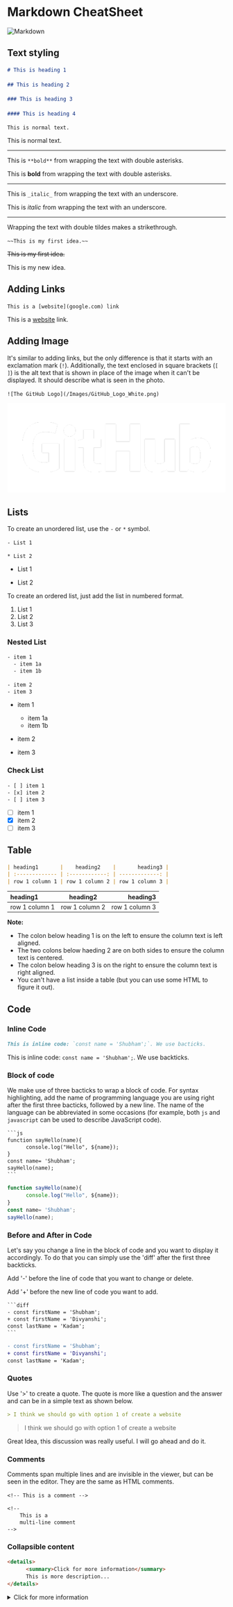 # Markdown CheatSheet
<img
    src="https://camo.githubusercontent.com/a8e78444101b56ee75b4f2752e9616aef78a14a8174aa075d580585346a6b437/687474703a2f2f7061642e6861726f6f70726573732e636f6d2f646f63732f656e2f6d61726b646f776e2d646f632d6c6f676f732f696d616765732f6d61726b646f776e2e706e67" 
     alt="Markdown"
     width="100"
/>
<!-- HTML elements can be used inside of Markdown, as seen above. -->

## Text styling

```markdown
# This is heading 1

## This is heading 2

### This is heading 3

#### This is heading 4
```



`This is normal text.`

This is normal text.

---

This is  `**bold**`  from wrapping the text with double asterisks.

This is **bold** from wrapping the text with double asterisks.

---

This is `_italic_` from wrapping the text with an underscore.

This is _italic_ from wrapping the text with an underscore.

---

Wrapping the text with double tildes makes a strikethrough.

`~~This is my first idea.~~`

~~This is my first idea.~~

This is my new idea.



## Adding Links

`This is a [website](google.com) link`

This is a [website](google.com) link.

## Adding Image

It's similar to adding links, but the only difference is that it starts with an exclamation mark (`!`). Additionally, the text enclosed in square brackets (`[ ]`) is the alt text that is shown in place of the image when it can't be displayed. It should describe what is seen in the photo.

`![The GitHub Logo](/Images/GitHub_Logo_White.png)`

![The GitHub Logo](/Images/GitHub_Logo_White.png)

## Lists

To create an unordered list, use the `-` or `*` symbol.

`- List 1`

`* List 2`

- List 1

* List 2

To create an ordered list, just add the list in numbered format.

1. List 1
2. List 2
3. List 3

### Nested List

```
- item 1 
  - item 1a
  - item 1b

- item 2
- item 3
```

- item 1 
  - item 1a
  - item 1b

- item 2
- item 3

### Check List

```
- [ ] item 1
- [x] item 2
- [ ] item 3
```
- [ ] item 1
- [x] item 2
- [ ] item 3

## Table

```markdown
| heading1       |    heading2    |       heading3 |
| :------------- | :------------: | -------------: |
| row 1 column 1 | row 1 column 2 | row 1 column 3 |
```

| heading1       |    heading2    |       heading3 |
| :------------- | :------------: | -------------: |
| row 1 column 1 | row 1 column 2 | row 1 column 3 |

**Note:**

- The colon below heading 1 is on the left to ensure the column text is left aligned.
- The two colons below haeding 2 are on both sides to ensure the column text is centered.
- The colon below heading 3 is on the right to ensure the column text is right aligned.
- You can't have a list inside a table (but you can use some HTML to figure it out).

## Code

### Inline Code

```markdown
This is inline code: `const name = 'Shubham';`. We use bacticks.
```

This is inline code: `const name = 'Shubham';`. We use backticks.

### Block of code

We make use of three bacticks to wrap a block of code.
For syntax highlighting, add the name of programming language you are using right after the first three bacticks, followed by a new line.
The name of the language can be abbreviated in some occasions (for example, both `js` and `javascript` can be used to describe JavaScript code).

````
```js
function sayHello(name){
      console.log("Hello", ${name});
}
const name= 'Shubham';
sayHello(name);
```
````

```js
function sayHello(name){
      console.log("Hello", ${name});
}
const name= 'Shubham';
sayHello(name);
```

### Before and After in Code

Let's say you change a line in the block of code and you want to display it accordingly. To do that you can simply use the 'diff' after the first three backticks.

Add '-' before the line of code that you want to change or delete.

Add '+' before the new line of code you want to add.

````
```diff
- const firstName = 'Shubham';
+ const firstName = 'Divyanshi';
const lastName = 'Kadam';
```
````

```diff
- const firstName = 'Shubham';
+ const firstName = 'Divyanshi';
const lastName = 'Kadam';
```

### Quotes

Use '>' to create a quote. The quote is more like a question and the answer and can be in a simple text as shown below.

```markdown
> I think we should go with option 1 of create a website
```

> I think we should go with option 1 of create a website

Great Idea, this discussion was really useful. I will go ahead and do it.

### Comments
Comments span multiple lines and are invisible in the viewer, but can be seen in the editor. They are the same as HTML comments.

`<!-- This is a comment -->`

```
<!--
    This is a
    multi-line comment
-->
```

### Collapsible content

```markdown
<details>
      <summary>Click for more information</summary>
      This is more description...
</details>
```

<details>
      <summary>Click for more information</summary>
      This is more description...
</details>
